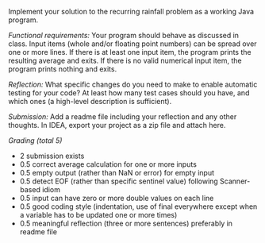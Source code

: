 Implement your solution to the recurring rainfall problem as a working Java program.

*Functional requirements:* Your program should behave as discussed in class. Input items (whole and/or floating point numbers) can be spread over one or more lines. If there is at least one input item, the program prints the resulting average and exits. If there is no valid numerical input item, the program prints nothing and exits.

*Reflection:* What specific changes do you need to make to enable automatic testing for your code? At least how many test cases should you have, and which ones (a high-level description is sufficient).

*Submission:* Add a readme file including your reflection and any other thoughts. In IDEA, export your project as a zip file and attach here.

*Grading (total 5)*

-    2 submission exists
-    0.5 correct average calculation for one or more inputs
-    0.5 empty output (rather than NaN or error) for empty input
-    0.5 detect EOF (rather than specific sentinel value) following Scanner-based idiom
-    0.5 input can have zero or more double values on each line
-    0.5 good coding style (indentation, use of final everywhere except when a variable has to be updated one or more times)
-    0.5 meaningful reflection (three or more sentences) preferably in readme file